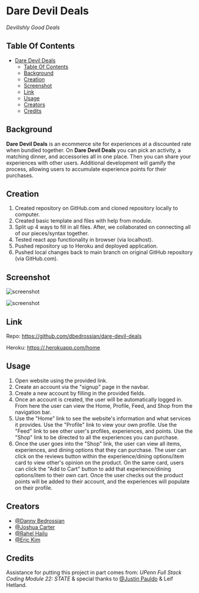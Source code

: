 # Dare Devil Deals

*Devilishly Good Deals*

## Table Of Contents
- [Dare Devil Deals](#dare-devil-deals)
  - [Table Of Contents](#table-of-contents)
  - [Background](#background)
  - [Creation](#creation)
  - [Screenshot](#screenshot)
  - [Link](#link)
  - [Usage](#usage)
  - [Creators](#creators)
  - [Credits](#credits)


## Background

**Dare Devil Deals** is an ecommerce site for experiences at a discounted rate when bundled together. On **Dare Devil Deals** you can pick an activity, a matching dinner, and accessories all in one place. Then you can share your experiences with other users. Additional development will gamify the process, allowing users to accumulate experience points for their purchases. 

## Creation

1. Created repository on GitHub.com and cloned repository locally to computer.
2. Created basic template and files with help from module.
3. Split up 4 ways to fill in all files. After, we collaborated on connecting all of our pieces/syntax together.
4. Tested react app functionality in browser (via localhost).
5. Pushed repository up to Heroku and deployed application.
6. Pushed local changes back to main branch on original GitHub repository (via GitHub.com).

## Screenshot

![screenshot](./client/public/images/screenshots/screenshot_1.png)

![screenshot](./client/public/images/screenshots/screenshot_2.png)

## Link

Repo: 
https://github.com/dbedrossian/dare-devil-deals

Heroku:
[https://.herokuapp.com/home](https://still-caverns-91177.herokuapp.com/)

## Usage

1. Open website using the provided link.
2. Create an account via the "signup" page in the navbar.
3. Create a new account by filling in the provided fields.
4. Once an account is created, the user will be automatically logged in. From here the user can view the Home, Profile, Feed, and Shop from the navigation bar.
5. Use the "Home" link to see the website's information and what services it provides. Use the "Profile" link to view your own profile. Use the "Feed" link to see other user's profiles, experiences, and points. Use the "Shop" link to be directed to all the experiences you can purchase.
6. Once the user goes into the "Shop" link, the user can view all items, experiences, and dining options that they can purchase. The user can click on the reviews button within the experience/dining options/item card to view other's opinion on the product. On the same card, users can click the "Add to Cart" button to add that experience/dining options/item to their own cart. Once the user checks out the product points will be added to their account, and the experiences will populate on their profile. 

## Creators

- [@Danny Bedrossian](https://github.com/dbedrossian)
- [@Joshua Carter](https://github.com/JoshuaCarter99)
- [@Rahel Hailu](https://github.com/ririhailu)
- [@Eric Kim](https://github.com/EricKim86)

## Credits

Assistance for putting this project in part comes from:
*UPenn Full Stack Coding Module 22: STATE*
& special thanks to
 [@Justin Pauldo](https://github.com/KingdomSeeker328) & Leif Hetland.